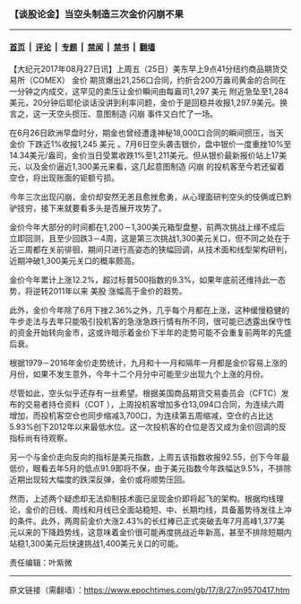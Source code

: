 ### 【谈股论金】当空头制造三次金价闪崩不果

---

#### [首页](../../../..?n9570417) &nbsp;|&nbsp; [评论](../../../../../epoch-comment?n9570417) &nbsp;|&nbsp; [专题](../../../../../epoch-special?n9570417) &nbsp;|&nbsp; [禁闻](../../../../../epoch-news?n9570417) &nbsp;|&nbsp; [禁书](../../../../../books?n9570417) &nbsp;|&nbsp; [翻墙](https://github.com/gfw-breaker/nogfw/blob/master/README.md?n9570417)


<div class="post_content" id="artbody" itemprop="articleBody">
 <!-- article content begin -->
 <p>
  【大纪元2017年08月27日讯】上周五（25日）美东早上9点41分纽约商品期货交易所（COMEX）
  <ok href="https://www.epochtimes.com/gb/tag/%E9%87%91%E4%BB%B7.html">
   金价
  </ok>
  期货爆出21,256口合同，约折合200万盎司黄金的合同在一分钟之内成交，这罕见的卖压让金价瞬间由每盎司1,297
  <ok href="https://www.epochtimes.com/gb/tag/%E7%BE%8E%E5%85%83.html">
   美元
  </ok>
  附近急坠至1,284美元，20分钟后耶伦谈话没讲到利率问题，金价于是回稳并收报1,297.9美元。换言之，这一天空头掼压、意图制造
  <ok href="https://www.epochtimes.com/gb/tag/%E9%97%AA%E5%B4%A9.html">
   闪崩
  </ok>
  事件又白忙了一场。
 </p>
 <p>
  在6月26日欧洲早盘时分，期金也曾经遭逢神秘18,000口合同的瞬间掼压，当天
  <ok href="https://www.epochtimes.com/gb/tag/%E9%87%91%E4%BB%B7.html">
   金价
  </ok>
  下跌近1%收报1,245
  <ok href="https://www.epochtimes.com/gb/tag/%E7%BE%8E%E5%85%83.html">
   美元
  </ok>
  。7月6日空头袭击银价，盘中银价一度重挫10%至14.34美元/盎司，金价当日受累收跌1%至1,211美元。但从银价最新报价站上17美元，以及金价逼近1,300美元来看，这几起意图制造
  <ok href="https://www.epochtimes.com/gb/tag/%E9%97%AA%E5%B4%A9.html">
   闪崩
  </ok>
  的投机客至今若还留着空仓，将出现账面的钜额亏损。
 </p>
 <p>
  今年三次出现闪崩，金价却安然无恙且愈挫愈勇，从心理面研判空头的伎俩或已黔驴技穷，接下来就要看多头是否展开攻势了。
 </p>
 <p>
  金价今年大部分的时间都在1,200－1,300美元箱型盘整，前两次挑战上缘不成后立即回测，且至少回跌3－4周，这是第三次挑战1,300美元关口，但不同之处在于近三周都在关前徘徊，期间只进行高姿态的狭幅回调，从技术面和线型架构研判，近期冲破1,300美元关口的概率颇高。
 </p>
 <p>
  金价今年累计上涨12.2%，超过标普500指数的9.3%，如果年底前还维持此一态势，将逆转2011年以来
  <ok href="https://www.epochtimes.com/gb/tag/%E7%BE%8E%E8%82%A1.html">
   美股
  </ok>
  涨幅高于金价的趋势。
 </p>
 <p>
  此外，金价今年除了6月下挫2.36%之外，几乎每个月都在上涨，这种缓慢稳健的牛步走法与去年只能吸引投机客的急涨急跌行情有所不同，很可能已透露出保守性的资金开始转向金市，这或许暗示着金价下半年的走势可能不会重复前两年的先盛后衰。
 </p>
 <p>
  根据1979－2016年金价走势统计，九月和十一月和隔年一月都是金价容易上涨的月份，如果不发生意外，今年十二个月分中可能至少出现九个上涨的月份。
 </p>
 <p>
  尽管如此，空头似乎还存有一丝希望。根据美国商品期货交易委员会（CFTC）发布的交易者持仓资料（COT ），上周投机客增加多仓13,094口合同，为连续六周增加，而投机客空仓也同步缩减3,700口，为连续第五周缩减，空仓的占比达5.93%创下2012年以来最低水位。这一次投机客的仓位是否又成为金价回调的反指标尚有待观察。
 </p>
 <p>
  另一个与金价走向反向的指标是美元指数，上周五该指数收报92.55，创下今年最低价，眼看去年5月的低点91.9即将不保，由于美元指数今年跌幅达9.5%，不排除近期出现较大幅度的跌深反弹，金价或将顺势压回。
 </p>
 <p>
  然而，上述两个疑虑却无法抑制技术面已呈现金价即将起飞的架构。根据均线理论，金价的日线、周线和月线已全面站稳短、中、长期均线，具备蓄势待发往上冲的条件。此外，两周前金价大涨2.43%的长红棒已正式突破去年7月高峰1,377美元以来的下降趋势线，这意味着金价很可能再度挑战近年新高，甚至不排除短期内站稳1,300美元后快速挑战1,400美元关口的可能。
 </p>
 <p>
  责任编辑：叶紫微
 </p>
 <!-- article content end -->
 <div id="below_article_ad">
 </div>
</div>


---

原文链接（需翻墙）：https://www.epochtimes.com/gb/17/8/27/n9570417.htm